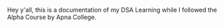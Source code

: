 Hey y'all, this is a documentation of my DSA Learning while I followed the Alpha Course by Apna College.